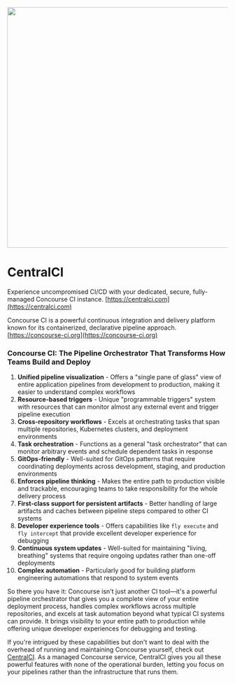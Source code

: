 <img src="https://github.com/user-attachments/assets/9953b3a7-4a9e-49f9-bdc7-bd07cbb5fd30" width="550">

# CentralCI
Experience uncompromised CI/CD with your dedicated, secure, fully-managed Concourse CI instance. [https://centralci.com](https://centralci.com)

Concourse CI is a powerful continuous integration and delivery platform known for its containerized, declarative pipeline approach. [https://concourse-ci.org](https://concourse-ci.org)

### Concourse CI: The Pipeline Orchestrator That Transforms How Teams Build and Deploy

1. **Unified pipeline visualization** - Offers a "single pane of glass" view of entire application pipelines from development to production, making it easier to understand complex workflows
2. **Resource-based triggers** - Unique "programmable triggers" system with resources that can monitor almost any external event and trigger pipeline execution
3. **Cross-repository workflows** - Excels at orchestrating tasks that span multiple repositories, Kubernetes clusters, and deployment environments
4. **Task orchestration** - Functions as a general "task orchestrator" that can monitor arbitrary events and schedule dependent tasks in response
5. **GitOps-friendly** - Well-suited for GitOps patterns that require coordinating deployments across development, staging, and production environments
6. **Enforces pipeline thinking** - Makes the entire path to production visible and trackable, encouraging teams to take responsibility for the whole delivery process
7. **First-class support for persistent artifacts** - Better handling of large artifacts and caches between pipeline steps compared to other CI systems
8. **Developer experience tools** - Offers capabilities like `fly execute` and `fly intercept` that provide excellent developer experience for debugging
9. **Continuous system updates** - Well-suited for maintaining "living, breathing" systems that require ongoing updates rather than one-off deployments
10. **Complex automation** - Particularly good for building platform engineering automations that respond to system events

So there you have it: Concourse isn't just another CI tool—it's a powerful pipeline orchestrator that gives you a complete view of your entire deployment process, handles complex workflows across multiple repositories, and excels at task automation beyond what typical CI systems can provide. It brings visibility to your entire path to production while offering unique developer experiences for debugging and testing.

If you're intrigued by these capabilities but don't want to deal with the overhead of running and maintaining Concourse yourself, check out [CentralCI](https://centralci.com). As a managed Concourse service, CentralCI gives you all these powerful features with none of the operational burden, letting you focus on your pipelines rather than the infrastructure that runs them.
